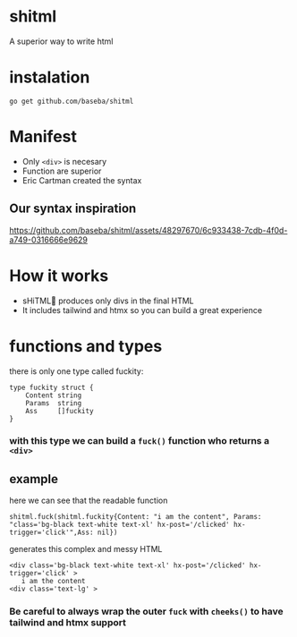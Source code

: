 # shitml
A superior way to write html

# instalation
```
go get github.com/baseba/shitml
```


# Manifest 

- Only <code>\<div\></code> is necesary
- Function are superior
- Eric Cartman created the syntax

## Our syntax inspiration
https://github.com/baseba/shitml/assets/48297670/6c933438-7cdb-4f0d-a749-0316666e9629

# How it works

- sHiTML💩 produces only divs in the final HTML
- It includes tailwind and htmx so you can build a great experience

# functions and types
there is only one type called fuckity:
```
type fuckity struct {
	Content string
	Params  string
	Ass     []fuckity
}
```

### with this type we can build a `fuck()` function who returns a <code>\<div\></code>

## example
here we can see that the readable function 
 ```
 shitml.fuck(shitml.fuckity{Content: "i am the content", Params: "class='bg-black text-white text-xl' hx-post='/clicked' hx-trigger='click'",Ass: nil})
 ```
 generates this complex and messy HTML
 ```
 <div class='bg-black text-white text-xl' hx-post='/clicked' hx-trigger='click' >
    i am the content
<div class='text-lg' >
 ```

### Be careful to always wrap the outer <code>fuck</code> with <code>cheeks()</code> to have tailwind and htmx support


